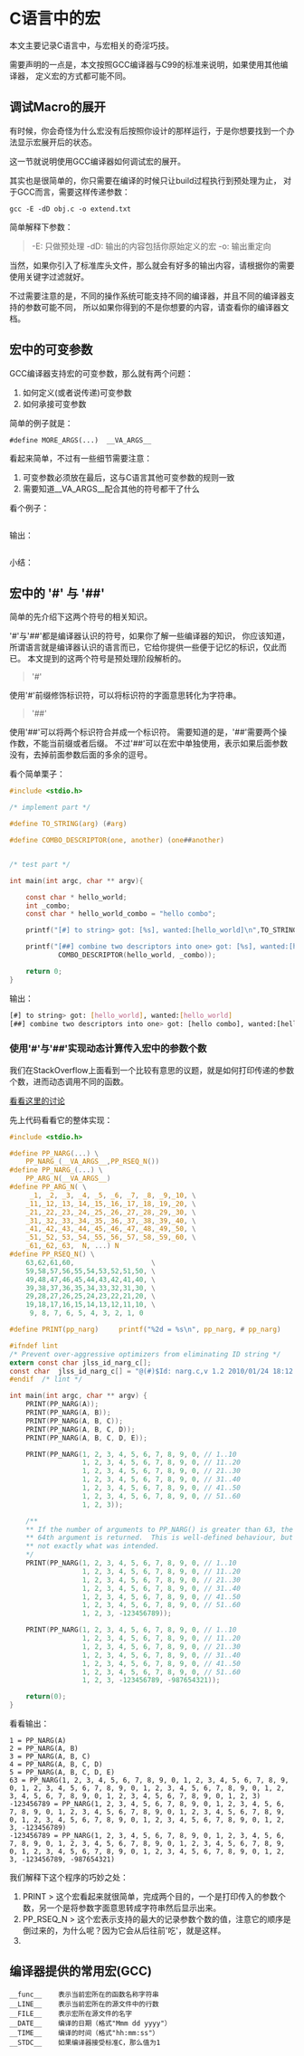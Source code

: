 
# C语言中的宏

本文主要记录C语言中，与宏相关的奇淫巧技。

需要声明的一点是，本文按照GCC编译器与C99的标准来说明，如果使用其他编译器，
定义宏的方式都可能不同。


## 调试Macro的展开

有时候，你会奇怪为什么宏没有后按照你设计的那样运行，于是你想要找到一个办法显示宏展开后的状态。

这一节就说明使用GCC编译器如何调试宏的展开。

其实也是很简单的，你只需要在编译的时候只让build过程执行到预处理为止，
对于GCC而言，需要这样传递参数：

    gcc -E -dD obj.c -o extend.txt


简单解释下参数：
> -E: 只做预处理
> -dD: 输出的内容包括你原始定义的宏
> -o: 输出重定向

当然，如果你引入了标准库头文件，那么就会有好多的输出内容，请根据你的需要使用关键字过滤就好。

不过需要注意的是，不同的操作系统可能支持不同的编译器，并且不同的编译器支持的参数可能不同，
所以如果你得到的不是你想要的内容，请查看你的编译器文档。


## 宏中的可变参数

GCC编译器支持宏的可变参数，那么就有两个问题：

1. 如何定义(或者说传递)可变参数
2. 如何承接可变参数


简单的例子就是：

    #define MORE_ARGS(...)  __VA_ARGS__

看起来简单，不过有一些细节需要注意：
1. 可变参数必须放在最后，这与C语言其他可变参数的规则一致
2. 需要知道__VA_ARGS__配合其他的符号都干了什么


看个例子：
```C

```

输出：
```bash

```

小结：



## 宏中的 '#' 与 '##'

简单的先介绍下这两个符号的相关知识。

'#'与'##'都是编译器认识的符号，如果你了解一些编译器的知识，
你应该知道，所谓语言就是编译器认识的语言而已，它给你提供一些便于记忆的标识，仅此而已。
本文提到的这两个符号是预处理阶段解析的。

> '#'

使用'#'前缀修饰标识符，可以将标识符的字面意思转化为字符串。

> '##'

使用'##'可以将两个标识符合并成一个标识符。
需要知道的是，'##'需要两个操作数，不能当前缀或者后缀。
不过'##'可以在宏中单独使用，表示如果后面参数没有，去掉前面参数后面的多余的逗号。


看个简单栗子：
```C
#include <stdio.h>

/* implement part */

#define TO_STRING(arg) (#arg)

#define COMBO_DESCRIPTOR(one, another) (one##another)


/* test part */

int main(int argc, char ** argv){

    const char * hello_world;
    int _combo;
    const char * hello_world_combo = "hello combo";

    printf("[#] to string> got: [%s], wanted:[hello_world]\n",TO_STRING(hello_world) );

    printf("[##] combine two descriptors into one> got: [%s], wanted:[hello combo]\n",
            COMBO_DESCRIPTOR(hello_world, _combo));

    return 0;
}
```

输出：
```bash
[#] to string> got: [hello_world], wanted:[hello_world]
[##] combine two descriptors into one> got: [hello combo], wanted:[hello combo]
```

### 使用'#'与'##'实现动态计算传入宏中的参数个数

我们在StackOverflow上面看到一个比较有意思的议题，就是如何打印传递的参数个数，进而动态调用不同的函数。

[看看这里的讨论][1]

先上代码看看它的整体实现：

```C
#include <stdio.h>

#define PP_NARG(...) \
    PP_NARG_(__VA_ARGS__,PP_RSEQ_N())
#define PP_NARG_(...) \
    PP_ARG_N(__VA_ARGS__)
#define PP_ARG_N( \
     _1, _2, _3, _4, _5, _6, _7, _8, _9,_10, \
    _11,_12,_13,_14,_15,_16,_17,_18,_19,_20, \
    _21,_22,_23,_24,_25,_26,_27,_28,_29,_30, \
    _31,_32,_33,_34,_35,_36,_37,_38,_39,_40, \
    _41,_42,_43,_44,_45,_46,_47,_48,_49,_50, \
    _51,_52,_53,_54,_55,_56,_57,_58,_59,_60, \
    _61,_62,_63,  N, ...) N
#define PP_RSEQ_N() \
    63,62,61,60,                   \
    59,58,57,56,55,54,53,52,51,50, \
    49,48,47,46,45,44,43,42,41,40, \
    39,38,37,36,35,34,33,32,31,30, \
    29,28,27,26,25,24,23,22,21,20, \
    19,18,17,16,15,14,13,12,11,10, \
     9, 8, 7, 6, 5, 4, 3, 2, 1, 0

#define PRINT(pp_narg)     printf("%2d = %s\n", pp_narg, # pp_narg)

#ifndef lint
/* Prevent over-aggressive optimizers from eliminating ID string */
extern const char jlss_id_narg_c[];
const char  jlss_id_narg_c[] = "@(#)$Id: narg.c,v 1.2 2010/01/24 18:12:05 jleffler Exp $";
#endif  /* lint */

int main(int argc, char ** argv) {
    PRINT(PP_NARG(A));
    PRINT(PP_NARG(A, B));
    PRINT(PP_NARG(A, B, C));
    PRINT(PP_NARG(A, B, C, D));
    PRINT(PP_NARG(A, B, C, D, E));

    PRINT(PP_NARG(1, 2, 3, 4, 5, 6, 7, 8, 9, 0, // 1..10
                  1, 2, 3, 4, 5, 6, 7, 8, 9, 0, // 11..20
                  1, 2, 3, 4, 5, 6, 7, 8, 9, 0, // 21..30
                  1, 2, 3, 4, 5, 6, 7, 8, 9, 0, // 31..40
                  1, 2, 3, 4, 5, 6, 7, 8, 9, 0, // 41..50
                  1, 2, 3, 4, 5, 6, 7, 8, 9, 0, // 51..60
                  1, 2, 3));

    /**
    ** If the number of arguments to PP_NARG() is greater than 63, the
    ** 64th argument is returned.  This is well-defined behaviour, but
    ** not exactly what was intended.
    */
    PRINT(PP_NARG(1, 2, 3, 4, 5, 6, 7, 8, 9, 0, // 1..10
                  1, 2, 3, 4, 5, 6, 7, 8, 9, 0, // 11..20
                  1, 2, 3, 4, 5, 6, 7, 8, 9, 0, // 21..30
                  1, 2, 3, 4, 5, 6, 7, 8, 9, 0, // 31..40
                  1, 2, 3, 4, 5, 6, 7, 8, 9, 0, // 41..50
                  1, 2, 3, 4, 5, 6, 7, 8, 9, 0, // 51..60
                  1, 2, 3, -123456789));

    PRINT(PP_NARG(1, 2, 3, 4, 5, 6, 7, 8, 9, 0, // 1..10
                  1, 2, 3, 4, 5, 6, 7, 8, 9, 0, // 11..20
                  1, 2, 3, 4, 5, 6, 7, 8, 9, 0, // 21..30
                  1, 2, 3, 4, 5, 6, 7, 8, 9, 0, // 31..40
                  1, 2, 3, 4, 5, 6, 7, 8, 9, 0, // 41..50
                  1, 2, 3, 4, 5, 6, 7, 8, 9, 0, // 51..60
                  1, 2, 3, -123456789, -987654321));

    return(0);
}
```

看看输出：

    1 = PP_NARG(A)
    2 = PP_NARG(A, B)
    3 = PP_NARG(A, B, C)
    4 = PP_NARG(A, B, C, D)
    5 = PP_NARG(A, B, C, D, E)
    63 = PP_NARG(1, 2, 3, 4, 5, 6, 7, 8, 9, 0, 1, 2, 3, 4, 5, 6, 7, 8, 9, 0, 1, 2, 3, 4, 5, 6, 7, 8, 9, 0, 1, 2, 3, 4, 5, 6, 7, 8, 9, 0, 1, 2, 3, 4, 5, 6, 7, 8, 9, 0, 1, 2, 3, 4, 5, 6, 7, 8, 9, 0, 1, 2, 3)
    -123456789 = PP_NARG(1, 2, 3, 4, 5, 6, 7, 8, 9, 0, 1, 2, 3, 4, 5, 6, 7, 8, 9, 0, 1, 2, 3, 4, 5, 6, 7, 8, 9, 0, 1, 2, 3, 4, 5, 6, 7, 8, 9, 0, 1, 2, 3, 4, 5, 6, 7, 8, 9, 0, 1, 2, 3, 4, 5, 6, 7, 8, 9, 0, 1, 2, 3, -123456789)
    -123456789 = PP_NARG(1, 2, 3, 4, 5, 6, 7, 8, 9, 0, 1, 2, 3, 4, 5, 6, 7, 8, 9, 0, 1, 2, 3, 4, 5, 6, 7, 8, 9, 0, 1, 2, 3, 4, 5, 6, 7, 8, 9, 0, 1, 2, 3, 4, 5, 6, 7, 8, 9, 0, 1, 2, 3, 4, 5, 6, 7, 8, 9, 0, 1, 2, 3, -123456789, -987654321)


我们解释下这个程序的巧妙之处：

1. PRINT > 这个宏看起来就很简单，完成两个目的，一个是打印传入的参数个数，另一个是将参数字面意思转成字符串然后显示出来。
2. PP\_RSEQ\_N > 这个宏表示支持的最大的记录参数个数的值，注意它的顺序是倒过来的，为什么呢？因为它会从后往前'吃'，就是这样。
3.


## 编译器提供的常用宏(GCC)

```text
__func__    表示当前宏所在的函数名称字符串
__LINE__    表示当前宏所在的源文件中的行数
__FILE__    表示宏所在源文件的名字
__DATE__    编译的日期（格式"Mmm dd yyyy"）
__TIME__    编译的时间（格式"hh:mm:ss"）
__STDC__    如果编译器接受标准C，那么值为1
```


[1]: https://stackoverflow.com/questions/2308243/macro-returning-the-number-of-arguments-it-is-given-in-c

